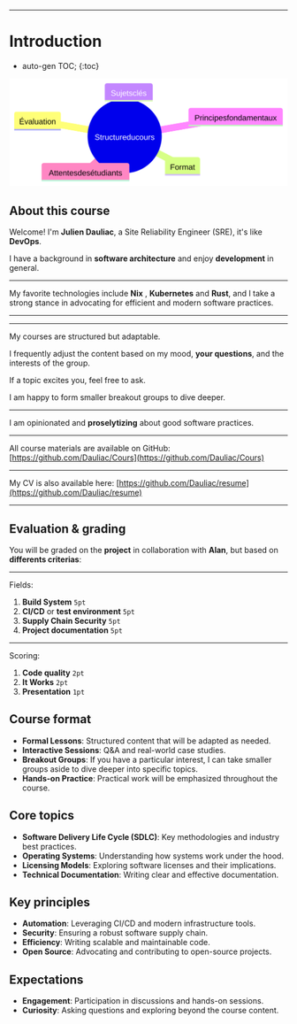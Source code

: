 ______________________________________________________________________

# Introduction

<!-- vale off -->

- auto-gen TOC;
  {:toc}

<!-- vale on -->

![height:500px](./assets/mindmap.svg)

## About this course

<!-- header: 'Introduction' -->

<!-- footer: 'Julien Dauliac -- ynov.casualty925@passfwd.com' -->

<!-- headingDivider: 3 -->

<!-- colorPreset: sunset -->

<!-- paginate: true -->

Welcome! I'm **Julien Dauliac**, a Site Reliability Engineer (SRE), it's like **DevOps**.

I have a background in **software architecture** and enjoy **development** in general.

______________________________________________________________________

My favorite technologies include **Nix** , **Kubernetes** and **Rust**, and I take a strong stance in advocating for efficient and modern software practices.

______________________________________________________________________

______________________________________________________________________

My courses are structured but adaptable.

I frequently adjust the content based on my mood, **your questions**, and the interests of the group.

If a topic excites you, feel free to ask.

I am happy to form smaller breakout groups to dive deeper.

______________________________________________________________________

I am opinionated and **proselytizing** about good software practices.

______________________________________________________________________

All course materials are available on GitHub: [https://github.com/Dauliac/Cours](https://github.com/Dauliac/Cours)

______________________________________________________________________

My CV is also available here: [https://github.com/Dauliac/resume](https://github.com/Dauliac/resume)

______________________________________________________________________

## Evaluation & grading

You will be graded on the **project** in collaboration with **Alan**, but based on **differents criterias**:

______________________________________________________________________

Fields:

1. **Build System** `5pt`
1. **CI/CD** or **test environment** `5pt`
1. **Supply Chain Security** `5pt`
1. **Project documentation** `5pt`

______________________________________________________________________

Scoring:

1. **Code quality** `2pt`
1. **It Works** `2pt`
1. **Presentation** `1pt`

## Course format

- **Formal Lessons**: Structured content that will be adapted as needed.
- **Interactive Sessions**: Q&A and real-world case studies.
- **Breakout Groups**: If you have a particular interest, I can take smaller groups aside to dive deeper into specific topics.
- **Hands-on Practice**: Practical work will be emphasized throughout the course.

## Core topics

- **Software Delivery Life Cycle (SDLC)**: Key methodologies and industry best practices.
- **Operating Systems**: Understanding how systems work under the hood.
- **Licensing Models**: Exploring software licenses and their implications.
- **Technical Documentation**: Writing clear and effective documentation.

## Key principles

- **Automation**: Leveraging CI/CD and modern infrastructure tools.
- **Security**: Ensuring a robust software supply chain.
- **Efficiency**: Writing scalable and maintainable code.
- **Open Source**: Advocating and contributing to open-source projects.

## Expectations

- **Engagement**: Participation in discussions and hands-on sessions.
- **Curiosity**: Asking questions and exploring beyond the course content.
